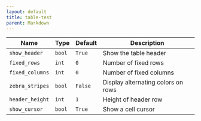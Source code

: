 ```yaml
---
layout: default
title: table-test
parent: Markdown
---
```


| Name            | Type   | Default | Description                        |
| --------------- | ------ | ------- |------------------------------------|
| `show_header`   | `bool` | `True`  | Show the table header              |
| `fixed_rows`    | `int`  | `0`     | Number of fixed rows               |
| `fixed_columns` | `int`  | `0`     | Number of fixed columns            |
| `zebra_stripes` | `bool` | `False` | Display alternating colors on rows |
| `header_height` | `int`  | `1`     | Height of header row               |
| `show_cursor`   | `bool` | `True`  | Show a cell cursor                 |
